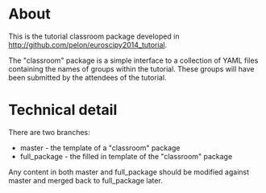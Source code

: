 About
=====

This is the tutorial classroom package developed in http://github.com/pelon/euroscipy2014_tutorial.

The "classroom" package is a simple interface to a collection of YAML files containing the names of groups within the tutorial.
These groups will have been submitted by the attendees of the tutorial.



Technical detail
================

There are two branches:

 * master - the template of a "classroom" package
 * full_package - the filled in template of the "classroom" package

Any content in both master and full_package should be modified against master and merged back to full_package later.

